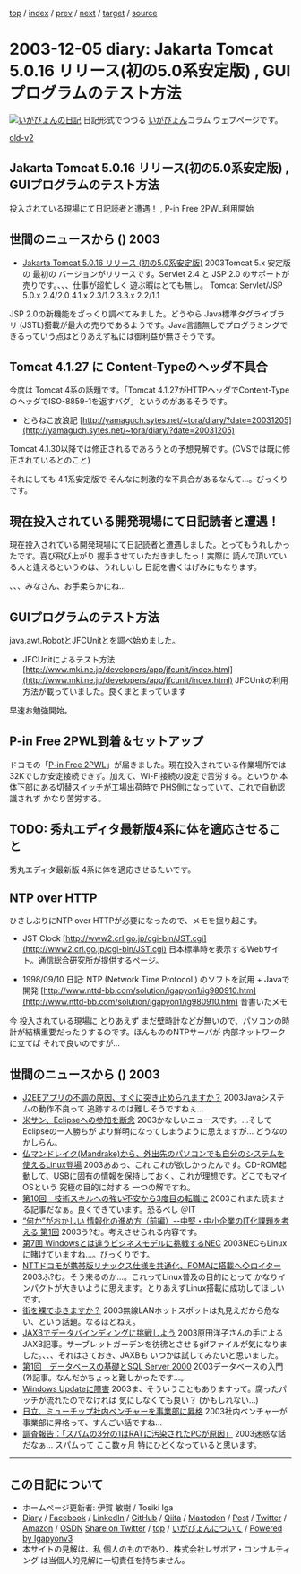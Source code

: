 [top](../index.html) 
 / [index](index.html) 
 / [prev](ig031204.html) 
 / [next](ig031206.html) 
 / [target](https://www.igapyon.jp/igapyon/diary/2003/ig031205.html) 
 / [source](https://github.com/igapyon/diary/blob/master/2003/ig031205.src.md) 

2003-12-05 diary: Jakarta Tomcat 5.0.16 リリース(初の5.0系安定版) , GUIプログラムのテスト方法
=====================================================================================================
[![いがぴょんの日記](https://www.igapyon.jp/igapyon/diary/images/iga202308_64.jpg "いがぴょん")](https://www.igapyon.jp/igapyon/diary/memo/memoigapyon.html) 日記形式でつづる [いがぴょん](https://www.igapyon.jp/igapyon/diary/memo/memoigapyon.html)コラム ウェブページです。

[old-v2](ig031205-orig.html)

## Jakarta Tomcat 5.0.16 リリース(初の5.0系安定版) , GUIプログラムのテスト方法

投入されている現場にて日記読者と遭遇！ , P-in Free 2PWL利用開始


## 世間のニュースから () 2003

* [Jakarta Tomcat 5.0.16 リリース (初の5.0系安定版)](http://jakarta.apache.org/tomcat/)  2003Tomcat 5.x 安定版の 最初の バージョンがリリースです。Servlet 2.4 と JSP 2.0 のサポートが売りです。、、、仕事が超忙しく 遊ぶ暇はとても無し。
Tomcat
Servlet/JSP
5.0.x
2.4/2.0
4.1.x
2.3/1.2
3.3.x
2.2/1.1

JSP 2.0の新機能をざっくり調べてみました。どうやら Java標準タグライブラリ
(JSTL)搭載が最大の売りであるようです。Java言語無しでプログラミングできるっていう点はとりあえず私には御利益が無さそうです。

## Tomcat 4.1.27 に Content-Typeのヘッダ不具合

今度は Tomcat 4系の話題です。「Tomcat 4.1.27がHTTPヘッダでContent-TypeのヘッダでISO-8859-1を返すバグ」というのがあるそうです。

* とらねこ放浪記
  [http://yamaguch.sytes.net/~tora/diary/?date=20031205](http://yamaguch.sytes.net/~tora/diary/?date=20031205)

Tomcat 4.1.30以降では修正されるであろうとの予想見解です。(CVSでは既に修正されているとのこと)

それにしても 4.1系安定版で そんなに刺激的な不具合があるなんて…。びっくりです。

## 現在投入されている開発現場にて日記読者と遭遇！

現在投入されている開発現場にて日記読者と遭遇しました。とってもうれしかったです。喜び飛び上がり 握手させていただきましたっ！実際に 読んで頂いている人と逢えるというのは、うれしいし 日記を書くはげみにもなります。

、、、みなさん、お手柔らかにね…

## GUIプログラムのテスト方法

java.awt.RobotとJFCUnitとを調べ始めました。

* JFCUnitによるテスト方法
  [http://www.mki.ne.jp/developers/app/jfcunit/index.html](http://www.mki.ne.jp/developers/app/jfcunit/index.html)
  JFCUnitの利用方法が載っていました。良くまとまっています

早速お勉強開始。

## P-in Free 2PWL到着＆セットアップ

ドコモの「[P-in Free 2PWL](http://k-tai.impress.co.jp/cda/article/review/15574.html)」が届きました。現在投入されている作業場所では32Kでしか安定接続できず。加えて、Wi-Fi接続の設定で苦労する。というか 本体下部にある切替スイッチが工場出荷時で PHS側になっていて、これで自動認識されず かなり苦労する。

## TODO: 秀丸エディタ最新版4系に体を適応させること

秀丸エディタ最新版 4系に体を適応させるたいです。

## NTP over HTTP

ひさしぶりにNTP over HTTPが必要になったので、メモを掘り起こす。

* JST Clock
  [http://www2.crl.go.jp/cgi-bin/JST.cgi](http://www2.crl.go.jp/cgi-bin/JST.cgi)
  日本標準時を表示するWebサイト。通信総合研究所が提供するページ。
  
* 1998/09/10 日記: NTP (Network Time Protocol ) のソフトを試用 + Javaで開発
  [http://www.nttd-bb.com/solution/igapyon1/ig980910.htm](http://www.nttd-bb.com/solution/igapyon1/ig980910.htm)
  昔書いたメモ

今 投入されている現場に とりあえず まだ壁時計などが無いので、パソコンの時計が結構重要だったりするのです。ほんもののNTPサーバが 内部ネットワークに立てば それで良いのですが…

## 世間のニュースから () 2003

* [J2EEアプリの不調の原因、すぐに突き止められますか？](http://www.atmarkit.co.jp/news/200312/04/wily.html)  2003Javaシステムの動作不良って 追跡するのは難しそうですねぇ…
* [米サン、Eclipseへの参加を断念](http://japan.cnet.com/news/ent/story/0,2000047623,20062454,00.htm)  2003かなしいニュースです。…そしてEclipseの一人勝ちが より鮮明になってしまうように思えますが… どうなのかしらん。
* [仏マンドレイク(Mandrake)から、外出先のパソコンでも自分のシステムを使えるLinux登場](http://japan.cnet.com/news/tech/story/0,2000047674,20062467,00.htm)  2003ああっ、これ これが欲しかったんです。CD-ROM起動して、USBに固有の情報を保持しておく、これが理想です。どこでもマイOSという 究極の目的に対する 一つの解ですね。
* [第10回　技術スキルへの強い不安から3度目の転職に](http://jibun.atmarkit.co.jp/lcareer01/rensai/ten10/ten01.html)  2003これまた読ませる記事だなぁ。良くできています。恐るべし ＠IT
* [“何か”がおかしい 情報化の進め方（前編）--中堅・中小企業のIT化課題を考える 第1回](http://www.atmarkit.co.jp/fbiz/cinvest/opinion/smb/01/01.html)  2003う?む。考えさせられる内容です。
* [第7回 Windowsとは違うビジネスモデルに挑戦するNEC](http://japan.cnet.com/column/suematsu/story/0,2000048844,20062456,00.htm)  2003NECもLinuxに賭けていますね…。びっくりです。
* [NTTドコモが携帯版リナックス仕様を共通化、FOMAに搭載へ◇ロイター](http://biztech.nikkeibp.co.jp/wcs/leaf/CID/onair/biztech/inet/279593)  2003ふ?む。そう来るのか…。これってLinux普及の目的にとって かなりインパクトが大きいように思えます。とりあえずLinux搭載に成功してほしいです。
* [街を裸で歩きますか？](http://itpro.nikkeibp.co.jp/free/ITPro/OPINION/20031201/1/)  2003無線LANホットスポットは丸見えだから危ない、という話題。なるほどねぇ。
* [JAXBでデータバインディングに挑戦しよう](http://www.atmarkit.co.jp/fxml/rensai2/xmltool02/01.html)  2003原田洋子さんの手によるJAXB記事。サーブレットガーデンを彷彿とさせるgifファイルが気になりました。、、、それはさておき、JAXBも いつかは試してみたいと思いました。
* [第1回　データベースの基礎とSQL Server 2000](http://www.atmarkit.co.jp/fwin2k/tutor/sql01/sql01_01.html)  2003データベースの入門(?)記事。なんだかちょっと難しかったです…。
* [Windows Updateに障害](http://www.zdnet.co.jp/news/0312/04/njbt_08.html)  2003ま、そういうこともありますって。腐ったパッチが流れたのでなければ 気にしなくても良い？ (かもしれない…)
* [日立、ミューチップ社内ベンチャーを事業部に昇格](http://www.zdnet.co.jp/news/0312/04/njbt_06.html)  2003社内ベンチャーが事業部に昇格って、すんごい話ですね… 
* [調査報告：「スパムの3分の1はRATに汚染されたPCが原因」](http://japan.cnet.com/news/ent/story/0,2000047623,20062450,00.htm)  2003迷惑な話だなぁ… スパムって ここ数ヶ月 特にひどくなっていると思います。


----------------------------------------------------------------------------------------------------

## この日記について

* ホームページ更新者: 伊賀 敏樹 / Tosiki Iga
* [Diary](https://www.igapyon.jp/igapyon/diary/) / [Facebook](https://www.facebook.com/igapyon) / [LinkedIn](https://www.linkedin.com/in/toshikiiga) / [GitHub](https://github.com/igapyon) / [Qiita](https://qiita.com/igapyon) / [Mastodon](https://social.vivaldi.net/@igapyon) / [Post](https://post.news/igapyon) / [Twitter](https://twitter.com/ToshikiIga) / [Amazon](https://www.amazon.co.jp/%E4%BC%8A%E8%B3%80-%E6%95%8F%E6%A8%B9/e/B004LTQWCQ) / [OSDN](https://ja.osdn.net/users/iga/)
[Share on Twitter](https://twitter.com/intent/tweet?hashtags=igapyon%2Cdiary%2C%E3%81%84%E3%81%8C%E3%81%B4%E3%82%87%E3%82%93&text=Jakarta+Tomcat+5.0.16+%E3%83%AA%E3%83%AA%E3%83%BC%E3%82%B9%28%E5%88%9D%E3%81%AE5.0%E7%B3%BB%E5%AE%89%E5%AE%9A%E7%89%88%29+%2C+GUI%E3%83%97%E3%83%AD%E3%82%B0%E3%83%A9%E3%83%A0%E3%81%AE%E3%83%86%E3%82%B9%E3%83%88%E6%96%B9%E6%B3%95&url=https%3A%2F%2Fwww.igapyon.jp%2Figapyon%2Fdiary%2F2003%2Fig031205.html) / [top](../index.html) / [いがぴょんについて](https://www.igapyon.jp/igapyon/diary/memo/memoigapyon.html) / [Powered by Igapyonv3](https://github.com/igapyon/igapyonv3)
* 本サイトの見解は、私 個人のものであり、株式会社レザボア・コンサルティング は当個人的見解に一切責任を持ちません。 
